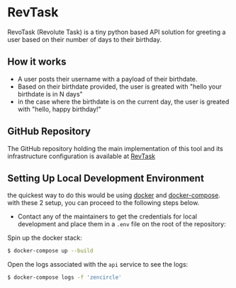# RevTask

RevoTask (Revolute Task) is a tiny python based API solution for greeting a user based on their number of days to their birthday.

## How it works
- A user posts their username with a payload of their birthdate.
- Based on their birthdate provided, the user is greated with "hello your birthdate is in N days"
- in the case where the birthdate is on the current day, the user is greated with "hello, happy birthday!"

## GitHub Repository
The GitHub repository holding the main implementation of this tool and its infrastructure configuration is available at [RevTask](https://github.com/sonlinux/revotask.git)


## Setting Up Local Development Environment
the quickest way to do this would be using [docker](https://docs.docker.com/get-started/) and [docker-compose](https://docs.docker.com/compose/). with these 2 setup, you can proceed to the following steps below.


- Contact any of the maintainers to get the credentials for local development and place them in a `.env` file on the root of the repository:

Spin up the docker stack:

```sh
$ docker-compose up --build
```

Open the logs associated with the `api` service to see the logs:

```sh
$ docker-compose logs -f 'zencircle'
```